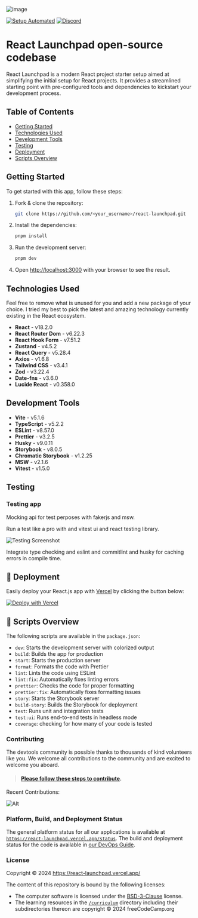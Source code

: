 ![image](https://github.com/alireza-akbarzadeh/react-launchpad/assets/82927248/d7d3ad80-18c9-4c57-b9de-6a331321cc9f)


[![Setup Automated](https://img.shields.io/badge/setup-automated-blue?logo=gitpod)](https://gitpod.io/from-referrer/)
[![Discord](https://img.shields.io/discord/692816967895220344?logo=discord&label=Discord&color=5865F2)](https://discord.gg/9VYcxguT)

# React Launchpad open-source codebase

React Launchpad is a modern React project starter setup aimed at simplifying the initial setup for React projects. It provides a streamlined starting point with pre-configured tools and dependencies to kickstart your development process.

## Table of Contents

- [Getting Started](#getting-started)
- [Technologies Used](#technologies-used)
- [Development Tools](#development-tools)
- [Testing](#testing)
- [Deployment](#deployment)
- [Scripts Overview](#scripts-overview)

## Getting Started

To get started with this app, follow these steps:

1. Fork & clone the repository:

   ```bash
   git clone https://github.com/<your_username>/react-launchpad.git
   ```

2. Install the dependencies:

   ```bash
   pnpm install
   ```

3. Run the development server:

   ```bash
   pnpm dev
   ```

4. Open [http://localhost:3000](http://localhost:3000) with your browser to see the result.

## Technologies Used

Feel free to remove what is unused for you and add a new package of your choice. I tried my best to pick the latest and amazing technology currently existing in the React ecosystem.

- **React** - v18.2.0
- **React Router Dom** - v6.22.3
- **React Hook Form** - v7.51.2
- **Zustand** - v4.5.2
- **React Query** - v5.28.4
- **Axios** - v1.6.8
- **Tailwind CSS** - v3.4.1
- **Zod** - v3.22.4
- **Date-fns** - v3.6.0
- **Lucide React** - v0.358.0

## Development Tools

- **Vite** - v5.1.6
- **TypeScript** - v5.2.2
- **ESLint** - v8.57.0
- **Prettier** - v3.2.5
- **Husky** - v9.0.11
- **Storybook** - v8.0.5
- **Chromatic Storybook** - v1.2.25
- **MSW** - v2.1.6
- **Vitest** - v1.5.0

## Testing

### Testing app

Mocking api for test perposes with fakerjs and msw.

Run a test like a pro with and vitest ui and react testing library.

![Testing Screenshot](https://github.com/alireza-akbarzadeh/react-launchpad/assets/82927248/706d8d64-864a-4fda-b84b-2d61608acf54)

Integrate type checking and eslint and commitlint and husky for caching errors in compile time.

## 🚀 Deployment

Easily deploy your React.js app with [Vercel](https://vercel.com/new?utm_medium=default-template&filter=next.js&utm_source=github&utm_campaign=next-enterprise) by clicking the button below:

[![Deploy with Vercel](https://vercel.com/button)](https://vercel.com/new/git/external?repository-url=https://github.com/Blazity/next-enterprise)

## 📃 Scripts Overview

The following scripts are available in the `package.json`:

- `dev`: Starts the development server with colorized output
- `build`: Builds the app for production
- `start`: Starts the production server
- `format`: Formats the code with Prettier
- `lint`: Lints the code using ESLint
- `lint:fix`: Automatically fixes linting errors
- `prettier`: Checks the code for proper formatting
- `prettier:fix`: Automatically fixes formatting issues
- `story`: Starts the Storybook server
- `build-story`: Builds the Storybook for deployment
- `test`: Runs unit and integration tests
- `test:ui`: Runs end-to-end tests in headless mode
- `coverage`: checking for how many of your code is tested



### Contributing

The devtools community is possible thanks to thousands of kind volunteers like you. We welcome all contributions to the community and are excited to welcome you aboard.

> #### [Please follow these steps to contribute](https://react-launchpad.vercel.app/contribute).

Recent Contributions:

![Alt](https://repobeats.axiom.co/api/embed/1aef2bf4570efff1b67e8cd368d640180b823713.svg "Repobeats analytics image")

### Platform, Build, and Deployment Status

The general platform status for all our applications is available at [`https://react-launchpad.vercel.app/status`](https://react-launchpad.vercel.app). The build and deployment status for the code is available in [our DevOps Guide](https://react-launchpad.vercel.app/devops).

### License

Copyright © 2024 https://react-launchpad.vercel.app/

The content of this repository is bound by the following licenses:

- The computer software is licensed under the [BSD-3-Clause](LICENSE.md) license.
- The learning resources in the [`/curriculum`](/curriculum) directory including their subdirectories thereon are copyright © 2024 freeCodeCamp.org
